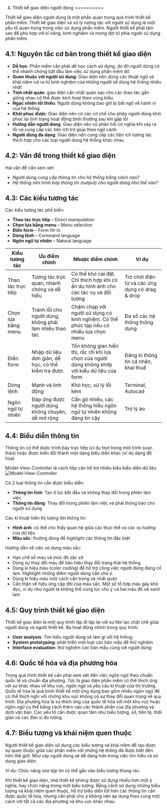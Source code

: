 4. Thiết kế giao diện người dùng
==========

Thiết kế giao diện người dùng là một phần quan trọng quá trình thiết kế phần mềm. Thiết kế giao diện và xử lý tương tác với người sử dụng là một yếu tố quan trọng trong việc sử dụng phần mềm. Người thiết kế phải làm sao để phù hợp với kĩ năng, kinh nghiệm và mong đợi từ phía người sử dụng phần mềm.


4.1: Nguyên tắc cơ bản trong thiết kế giao diện
-----------

- **Dễ học**: Phần mềm cần phải dễ học cách sử dụng, do đó người dùng có thể nhanh chóng bắt đầu làm việc sử dụng phần mềm đó
- **Quen thuộc với người sử dụng**: Giao diện nên dùng các thuật ngữ và khái niệm rút ra từ kinh nghiệm của những người sẽ dùng hệ thống nhiều nhất
- **Tính nhất quán**: giao diện cần nhất quán sao cho các thao tác gần giống nhau có thể được kích hoạt theo cùng kiểu.
- **Ngạc nhiên tối thiểu**: Người dùng không bao giờ bị bất ngờ về hành vi của hệ thống
- **Khôi phục được**: Giao diện nên có các cơ chế cho phép người dùng khôi phục lại tình trạng hoạt động bình thường sau khi gặp lỗi
- **Hướng dẫn người dùng**: Giao diện nên có phản hồi có nghĩa khi xảy ra lỗi và cung cấp các tiện ích trợ giúp theo ngữ cảnh
- **Người dùng đa dạng**: Giao diện nên cung cấp các tiện ích tương tác thích hợp cho các loại người dùng hệ thống khác nhau

4.2: Vấn đề trong thiết kế giao diện
-----------

Hai vấn đề cần xem xét:

- *Người dùng cung cấp thông tin cho hệ thống bằng cách nào?*
- *Hệ thống nên trình bày thông tin (output) cho người dùng như thế nào?*

4.3: Các kiểu tương tác
----------

Các kiểu tương tác phổ biến:

- **Thao tác trực tiếp** – Direct manipulation
- **Chọn lựa bằng menu** – Menu selection
- **Điền form** – Form fill-in
- **Dòng lệnh** – Command language
- **Ngôn ngữ tự nhiên** – Natural language


Kiểu tương tác | Ưu điểm chính | Nhược điểm chính | Ví dụ
-------------- | ------------- | ---------------- | -----
Thao tác trực tiếp | Tương tác trực quan, nhanh chóng và dễ hiểu | Có thể khó cài đặt. Chỉ thích hợp khi có ẩn dụ hình ảnh cho các tác vụ và đối tượng | Trò chơi điện tử và các ứng dụng có drag & drop
Chọn lựa bằng menu | Tránh lỗi cho người dùng, không phải làm nhiều thao tác | Chậm chạp với người sử dụng có kinh nghiệm. Có thể phức tạp nếu có nhiều lựa chọn menu | Đa số các hệ thống thông dụng
Điền form | Nhập dữ liệu đơn giản, dễ học, có thể kiểm tra được | Tốn không gian hiển thị, rắc rối khi lựa chọn của người dùng không khớp với kiểu dữ liệu của form | Đăng kí thông tin cá nhân, khai thuế
Dòng lệnh | Mạnh và linh động | Khó học, xử lý lỗi kém | Terminal, Autocad
Ngôn ngữ tự nhiên | Đáp ứng được người dùng không chuyên, dễ mở rộng | Cần gõ nhiều, các hệ thống hiểu ngôn ngữ tự nhiên không đáng tin cậy | Trợ lý ảo

4.4: Biểu diễn thông tin
---------------

Thông tin có thể được trình bày trực tiếp (ví dụ text trong một trình soạn thảo) hoặc được biến đổi thành một dạng biểu diễn khác (ví dụ dạng đồ họa)

Model-View-Controller là cách tiếp cận hỗ trợ nhiều kiểu biểu diễn dữ liệu
![Model-View-Controller](http://blog.maxant.co.uk/pebble/images/ants_mvc.jpg)

Có 2 loại thông tin cần được biểu diễn:

- **Thông tin tĩnh**: Tạo ở lúc bắt đầu và không thay đổi trong phiên làm việc.
- **Thông tin động**: Thay đổi trong phiên làm việc và phải thông báo cho người sử dụng

Các kĩ thuật hiển thị lượng lớn thông tin:
- **Hình ảnh**: có thể cho thấy quan hệ giữa các thực thể và các xu hướng của dữ liệu
- **Màu sắc**: thường dùng để *highlight* các thông tin đặc biệt

Hướng dẫn về việc sử dụng màu sắc:
- Hạn chế số màu và mức độ sặc sỡ
- Dùng sự thay đổi màu để báo hiệu thay đổi trạng thái hệ thống.
- Dùng kí hiệu màu (color coding) để hỗ trợ công việc người dùng đang cố làm. Highlight những điểm người dùng cần chú ý.
- Dùng kí hiệu màu một cách cẩn trọng và nhất quán
- Cẩn thận về hiệu ứng cặp đôi của màu sắc. Một số tổ hợp màu gây khó đọc, ví dụ như người ta không thể cùng lúc chú ý cả hai màu đỏ và xanh lam

4.5: Quy trình thiết kế giao diện
------------

Thiết kế giao diện là một quy trình lặp đi lặp lại với sự liên lạc chặt chẽ giữa người dùng và người thiết kế. Ba hoạt động chính trong quy trình:

- **User analysis**: Tìm hiểu người dùng sẽ làm gì với hệ thống;
- **System prototyping**: phát triển một loạt các bản mẫu để thử nghiệm
- **Interface evaluation**: thử nghiệm các bản mẫu cùng với người dùng

4.6: Quốc tế hóa và địa phương hóa
-----------

Trong quá trình thiết kế cần phải xem xét đến việc ngôn ngữ theo chuẩn quốc tế và chuẩn địa phương. Tức là giao diện phần mềm có thể thích ứng với sự khác nhau về khu vực, ngôn ngữ và yêu cầu kĩ thuật của thị trường.
Quốc tế hóa là quá trình thiết kế một ứng dụng bao gồm nhiều ngôn ngữ để có thể thích nghi với những khu vực không có sự thay đổi quan trọng về quy trình.
Địa phương hóa là sự thích ứng của quốc tế hóa với một khu vực hoặc ngôn ngữ cụ thể bằng cách thêm vào các thành phần của địa phương và dịch văn bản.
Các yếu tố cần được quan tâm như biểu tượng, số, tiền tệ, thời gian và các đơn vị đo lường.

4.7: Biểu tượng và khái niệm quen thuộc
-------------

Người thiết kế giao diện sử dụng các biểu tượng và khái niệm để tạo được sự quen thuộc giữa các phần mềm với những hệ thống đã được biết đến trên thế giới.
Như vậy người dùng sẽ dễ dàng hơn trong việc tìm hiểu và sử dụng giao diện.

*Ví dụ*: Chức năng *xóa tập tin* có thể gắn vào biểu tượng thùng rác.

Khi thiết kế giao diện, nhà thiết kế không được sử dụng nhiều hơn một ý nghĩa, hay chức năng trong một biểu tượng.
Bằng cách sử dụng những biểu tượng và khái niệm quen thuộc, hỗ trợ biểu diễn tốt hơn các thông tin cần được quốc tế hóa, nhưng cần phải chú ý không nên áp dụng theo cùng một cách với tất cả các địa phương và khu vực khác nhau.


